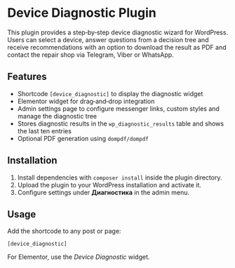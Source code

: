 # Device Diagnostic Plugin

This plugin provides a step‑by‑step device diagnostic wizard for WordPress. Users can select a device, answer questions from a decision tree and receive recommendations with an option to download the result as PDF and contact the repair shop via Telegram, Viber or WhatsApp.

## Features

- Shortcode `[device_diagnostic]` to display the diagnostic widget
- Elementor widget for drag‑and‑drop integration
- Admin settings page to configure messenger links, custom styles and manage the diagnostic tree
- Stores diagnostic results in the `wp_diagnostic_results` table and shows the last ten entries
- Optional PDF generation using `dompdf/dompdf`

## Installation

1. Install dependencies with `composer install` inside the plugin directory.
2. Upload the plugin to your WordPress installation and activate it.
3. Configure settings under **Диагностика** in the admin menu.

## Usage

Add the shortcode to any post or page:

```[device_diagnostic]```

For Elementor, use the *Device Diagnostic* widget.
